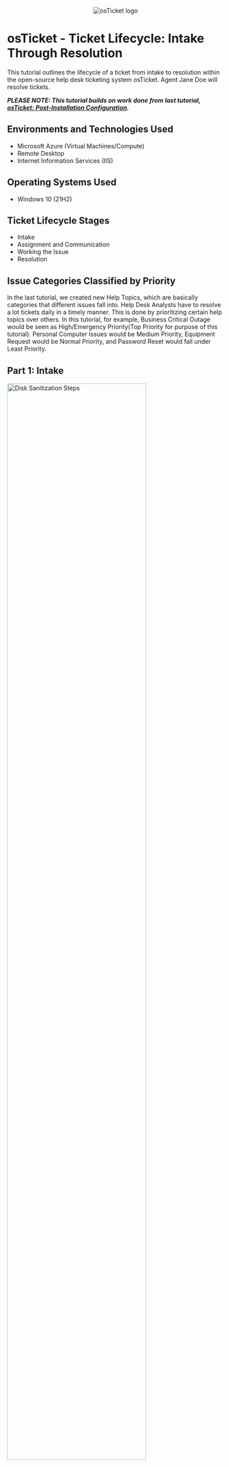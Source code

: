 <p align="center">
<img src="https://i.imgur.com/Clzj7Xs.png" alt="osTicket logo"/>
</p>

<h1>osTicket - Ticket Lifecycle: Intake Through Resolution</h1>
This tutorial outlines the lifecycle of a ticket from intake to resolution within the open-source help desk ticketing system osTicket. Agent Jane Doe will resolve tickets.<br />

***PLEASE NOTE: This tutorial builds on work done from last tutorial, <a href="https://github.com/uzodinma-okafor/post-install-config">osTicket: Post-Installation Configuration</a>.***

<h2>Environments and Technologies Used</h2>

- Microsoft Azure (Virtual Machines/Compute)
- Remote Desktop
- Internet Information Services (IIS)

<h2>Operating Systems Used </h2>

- Windows 10</b> (21H2)

<h2>Ticket Lifecycle Stages</h2>

- Intake
- Assignment and Communication
- Working the Issue
- Resolution

<h2>Issue Categories Classified by Priority</h2>
<p>
In the last tutorial, we created new Help Topics, which are basically categories that different issues fall into. Help Desk Analysts have to resolve a lot tickets daily in a timely manner. This is done by prioritizing certain help topics over others. In this tutorial, for example, Business Critical Outage would be seen as High/Emergency Priority(Top Priority for purpose of this tutorial). Personal Computer Issues would be Medium Priority, Equipment Request would be Normal Priority, and Password Reset would fall under Least Priority.
</p>

<p>
<h2>Part 1: Intake</h2>
<img src="https://i.imgur.com/kGlWRJx.png" height="80%" width="80%" alt="Disk Sanitization Steps"/>
</p>
<p>
- Regular end users (e.g. customers/clients) of osTicket use this site (http://localhost/osTicket/) to send their tickets for agents to resolve. To start things off, you're going to need tickets to resolve. A few tickets have been made with this site using info like email address, name, specific help topic, and issue summary (as seen in pic above).
</p>
<br /><hr>

<p>
<h2>Part 2: Assignment and Communication</h2>
<img src="https://i.imgur.com/QQPl89m.png" height="80%" width="80%" alt="Disk Sanitization Steps"/><img src="https://i.imgur.com/QQPl89m.png" height="80%" width="80%" alt="Disk Sanitization Steps"/>
</p>
<p>
- In first pic, you're back on osTicket & see the list of 3 tickets that need to be addressed. However, they are shown to be unassigned and have "Normal" priority.

-We don't know the priority. They're all normal. Usually, there are tickets like this in the queue that haven't been assigned to someone yet. Usually, someone like a queue manager or a lead help desk analyst would come in and grade the tickets based on severity, the type of SLA they fall in, and assign them to someone to handle them. 
- We going to see how they get assigned and prioritized using Jane Doe's account. 
</p>
<br /><hr>

<p>
<img src="https://i.imgur.com/jUdIjrj.png" height="50%" width="50%" alt="Disk Sanitization Steps"/><img src="https://i.imgur.com/AgExUHh.png" height="50%" width="50%" alt="Disk Sanitization Steps"/><img src="https://i.imgur.com/h7ST2U7.png" height="50%" width="50%" alt="Disk Sanitization Steps"/><img src="https://i.imgur.com/YM6ANh7.png" height="50%" width="50%" alt="Disk Sanitization Steps"/><img src="https://i.imgur.com/4VDwJAI.png" height="50%" width="50%" alt="Disk Sanitization Steps"/><img src="https://i.imgur.com/7jcc9BU.png" height="50%" width="50%" alt="Disk Sanitization Steps"/>
</p>
<p>
- From the last tutorial, Jane Doe was made a Supreme Admin for her primary Department, System Administrators. Before using Jane Doe's account, give her extended access as a Supreme Admin for the Support Department by going to Admin Panel >> Agents >> Agents >> Click on Jane Doe. From there, click on the Access Tab to make the necessary changes and Save. 

- Log out of your account and log into Jane Doe's account( U: jane.doe, P: Password1). You should see the tickets that need to be resolved. Click on ticket #176150("entire mobile banking online is down"). (See 2nd pic down) 
- Click on "Normal" in Priority area (top left) and switch it to "High" leaving a note explaing why. (3rd pic down)
- Click on "Unassigned" in top left area (2nd pic) and assign it to Jane Doe (4th pic down).
- Click on "Default SLA" in SLA Plan area and change it to SLA-A (5th pic down) and leave a note explaining why.
- Click on "Support" in the Department and select to have the ticket transfered to "System Administrators" department, where Jane Doe works primarily.
</p>
<br /><hr>

<p>
<img src="https://i.imgur.com/DJmEXEB.png" height="80%" width="80%" alt="Disk Sanitization Steps"/>
</p>
<p>
Lorem ipsum dolor sit amet, consectetur adipiscing elit, sed do eiusmod tempor incididunt ut labore et dolore magna aliqua. Ut enim ad minim veniam, quis nostrud exercitation ullamco laboris nisi ut aliquip ex ea commodo consequat. Duis aute irure dolor in reprehenderit in voluptate velit esse cillum dolore eu fugiat nulla pariatur.
</p>
<br /><hr>

<p>
<img src="https://i.imgur.com/DJmEXEB.png" height="80%" width="80%" alt="Disk Sanitization Steps"/>
</p>
<p>
Lorem ipsum dolor sit amet, consectetur adipiscing elit, sed do eiusmod tempor incididunt ut labore et dolore magna aliqua. Ut enim ad minim veniam, quis nostrud exercitation ullamco laboris nisi ut aliquip ex ea commodo consequat. Duis aute irure dolor in reprehenderit in voluptate velit esse cillum dolore eu fugiat nulla pariatur.
</p>
<br /><hr>

<p>
<img src="https://i.imgur.com/DJmEXEB.png" height="80%" width="80%" alt="Disk Sanitization Steps"/>
</p>
<p>
Lorem ipsum dolor sit amet, consectetur adipiscing elit, sed do eiusmod tempor incididunt ut labore et dolore magna aliqua. Ut enim ad minim veniam, quis nostrud exercitation ullamco laboris nisi ut aliquip ex ea commodo consequat. Duis aute irure dolor in reprehenderit in voluptate velit esse cillum dolore eu fugiat nulla pariatur.
</p>
<br /><hr>

<p>
<img src="https://i.imgur.com/DJmEXEB.png" height="80%" width="80%" alt="Disk Sanitization Steps"/>
</p>
<p>
Lorem ipsum dolor sit amet, consectetur adipiscing elit, sed do eiusmod tempor incididunt ut labore et dolore magna aliqua. Ut enim ad minim veniam, quis nostrud exercitation ullamco laboris nisi ut aliquip ex ea commodo consequat. Duis aute irure dolor in reprehenderit in voluptate velit esse cillum dolore eu fugiat nulla pariatur.
</p>
<br /><hr>

<p>
<img src="https://i.imgur.com/DJmEXEB.png" height="80%" width="80%" alt="Disk Sanitization Steps"/>
</p>
<p>
Lorem ipsum dolor sit amet, consectetur adipiscing elit, sed do eiusmod tempor incididunt ut labore et dolore magna aliqua. Ut enim ad minim veniam, quis nostrud exercitation ullamco laboris nisi ut aliquip ex ea commodo consequat. Duis aute irure dolor in reprehenderit in voluptate velit esse cillum dolore eu fugiat nulla pariatur.
</p>
<br /><hr>

<p>
<img src="https://i.imgur.com/DJmEXEB.png" height="80%" width="80%" alt="Disk Sanitization Steps"/>
</p>
<p>
Lorem ipsum dolor sit amet, consectetur adipiscing elit, sed do eiusmod tempor incididunt ut labore et dolore magna aliqua. Ut enim ad minim veniam, quis nostrud exercitation ullamco laboris nisi ut aliquip ex ea commodo consequat. Duis aute irure dolor in reprehenderit in voluptate velit esse cillum dolore eu fugiat nulla pariatur.
</p>
<br /><hr>

<p>
<img src="https://i.imgur.com/DJmEXEB.png" height="80%" width="80%" alt="Disk Sanitization Steps"/>
</p>
<p>
Lorem ipsum dolor sit amet, consectetur adipiscing elit, sed do eiusmod tempor incididunt ut labore et dolore magna aliqua. Ut enim ad minim veniam, quis nostrud exercitation ullamco laboris nisi ut aliquip ex ea commodo consequat. Duis aute irure dolor in reprehenderit in voluptate velit esse cillum dolore eu fugiat nulla pariatur.
</p>
<br /><hr>

<p>
<img src="https://i.imgur.com/DJmEXEB.png" height="80%" width="80%" alt="Disk Sanitization Steps"/>
</p>
<p>
Lorem ipsum dolor sit amet, consectetur adipiscing elit, sed do eiusmod tempor incididunt ut labore et dolore magna aliqua. Ut enim ad minim veniam, quis nostrud exercitation ullamco laboris nisi ut aliquip ex ea commodo consequat. Duis aute irure dolor in reprehenderit in voluptate velit esse cillum dolore eu fugiat nulla pariatur.
</p>
<br /><hr>

<p>
<img src="https://i.imgur.com/DJmEXEB.png" height="80%" width="80%" alt="Disk Sanitization Steps"/>
</p>
<p>
Lorem ipsum dolor sit amet, consectetur adipiscing elit, sed do eiusmod tempor incididunt ut labore et dolore magna aliqua. Ut enim ad minim veniam, quis nostrud exercitation ullamco laboris nisi ut aliquip ex ea commodo consequat. Duis aute irure dolor in reprehenderit in voluptate velit esse cillum dolore eu fugiat nulla pariatur.
</p>
<br /><hr>
